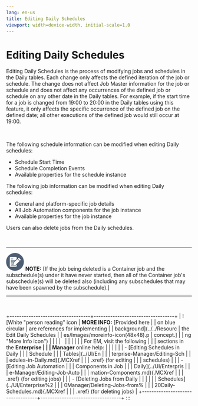 ```yaml
---
lang: en-us
title: Editing Daily Schedules
viewport: width=device-width, initial-scale=1.0
---
```


#  Editing Daily Schedules

Editing Daily Schedules is the process of modifying jobs and schedules
in the Daily tables. Each change only affects the defined iteration of
the job or schedule. The change does not affect Job Master information
for the job or schedule and does not affect any occurrences of the
defined job or schedule on any other date in the Daily tables. For
example, if the start time for a job is changed from 19:00 to 20:00 in
the Daily tables using this feature, it only affects the specific
occurrence of the defined job on the defined date; all other executions
of the defined job would still occur at 19:00.

 

The following schedule information can be modified when editing Daily
schedules:

-   Schedule Start Time
-   Schedule Completion Events
-   Available properties for the schedule instance

The following job information can be modified when editing Daily
schedules:

-   General and platform-specific job details
-   All Job Automation components for the job instance
-   Available properties for the job instance

Users can also delete jobs from the Daily schedules.

 

  ----------------------------------------------------------------------------------------------------------------------------- --------------------------------------------------------------------------------------------------------------------------------------------------------------------------------------------------------------------------------------------------------------------------
  ![White pencil/paper icon on gray circular background](../../Resources/Images/note-icon(48x48).png "Note icon")   **NOTE:** [If the job being deleted is a Container job and the subschedule(s) under it have never started, then all of the Container job\'s subschedule(s) will be deleted also (including any subschedules that may have been spawned by the subschedule).]
  ----------------------------------------------------------------------------------------------------------------------------- --------------------------------------------------------------------------------------------------------------------------------------------------------------------------------------------------------------------------------------------------------------------------

 

+----------------------------------+----------------------------------+
| ![White \"person reading\" icon  | **MORE INFO:** [Provided here    | | on blue circular                 | are references for implementing  |
| background](../../Resourc        | the Edit Daily Schedules         |
| es/Images/moreinfo-icon(48x48).p | concept.]            |
| ng "More Info icon") |                                  |
|                                  |                                  |
|                                  |                                  |
|                                  | For EM, visit the following      |
|                                  | sections in the **Enterprise     |
|                                  | Manager** online help:           |
|                                  |                                  |
|                                  | -   [Editing Schedules in Daily  | |                                  |     Schedule                     |
|                                  |     Tables](../UI/En             |
|                                  | terprise-Manager/Editing-Sch |
|                                  | edules-in-Daily.md){.MCXref |
|                                  |     .xref} (for editing          |
|                                  |     schedules)                   |
|                                  | -   [Editing Job Automation      | |                                  |     Components in Job            |
|                                  |     Daily](../UI/Enterpris       |
|                                  | e-Manager/Editing-Job-Auto |
|                                  | mation-Components.md){.MCXref |
|                                  |     .xref} (for editing jobs)    |
|                                  | -   [Deleting Jobs from Daily    | |                                  |                                  |
|                                  |    Schedules](../UI/Enterprise%2 |
|                                  | 0Manager/Deleting-Jobs-from% |
|                                  | 20Daily-Schedules.md){.MCXref |
|                                  |     .xref} (for deleting jobs)   |
+----------------------------------+----------------------------------+
:::

 

